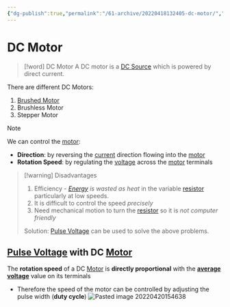 ```yaml
---
{"dg-publish":true,"permalink":"/61-archive/20220418132405-dc-motor/","dgHomeLink":true,"dgPassFrontmatter":false}
---
```



# DC Motor

> [!word] DC Motor
> A DC motor is a [DC Source](20220221163300-dc-source.md) which is powered by direct current.

There are different DC Motors:

1. [Brushed Motor](20220418133554-Brushed-Motor)
2. Brushless Motor
3. Stepper Motor

> [!note]
> We can control the [motor](20220418094635-motor.md):
>
> - **Direction**: by reversing the [current](20220408104411-current.md) direction flowing into the [motor](20220418094635-motor.md)
> - **Rotation Speed**: by regulating the [voltage](20220318120826-voltage.md) across the [motor](20220418094635-motor.md) terminals

> [!warning] Disadvantages
>
> 1.  Efficiency - _[Energy](20220223192810-energy.md) is wasted as heat_ in the variable [resistor](20220221120700-resistor.md) particularly at low speeds.
> 2.  It is difficult to control the speed _precisely_
> 3.  Need mechanical motion to turn the [resistor](20220221120700-resistor.md) so it is _not computer friendly_
>
> Solution:
> [Pulse Voltage](20220307163549-Pulse-Voltage) can be used to solve the above problems.

## [Pulse Voltage](20220307163549-Pulse-Voltage) with DC [Motor](20220418094635-motor.md)

The **rotation speed** of a DC [Motor](20220418094635-motor.md) is **directly proportional** with the **[average voltage](20220420142646-average-voltage.md)** value on its terminals

- Therefore the speed of the motor can be controlled by adjusting the pulse width (**duty cycle**)
  ![Pasted image 20220420154638](Pasted-image-20220420154638.png)

